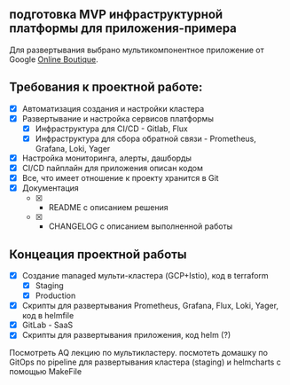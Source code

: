 ## подготовка MVP инфраструктурной платформы для приложения-примера

Для развертывания выбрано мультикомпонентное приложение от Google [Online Boutique](https://github.com/GoogleCloudPlatform/microservices-demo).

## Требования к проектной работе:

- [x] Автоматизация создания и настройки кластера
- [x] Развертывание и настройка сервисов платформы
    - [x]  Инфраструктура для CI/CD - Gitlab, Flux  
    - [x]  Инфраструктура для сбора обратной связи - Prometheus, Grafana, Loki, Yager
- [x] Настройка мониторинга, алерты, дашборды
- [x] CI/CD пайплайн для приложения описан кодом
- [x] Все, что имеет отношение к проекту хранится в Git  
- [x] Документация 
    - [x] -  README с описанием решения
    - [x] -  CHANGELOG с описанием выполненной работы


## Концеация проектной работы

- [x] Создание managed мульти-кластера (GCP+Istio), код в terraform
   - [x] Staging
   - [x] Production 
- [x] Скрипты для развертывания Prometheus, Grafana, Flux, Loki, Yager, код в helmfile
- [x] GitLab - SaaS
- [x] Скрипты для развертывания приложения, код helm (?)

Посмотреть AQ лекцию по мультикластеру.
посмотеть домашку по GitOps по pipeline для развертывания кластера (staging) и helmcharts с помощью MakeFile



